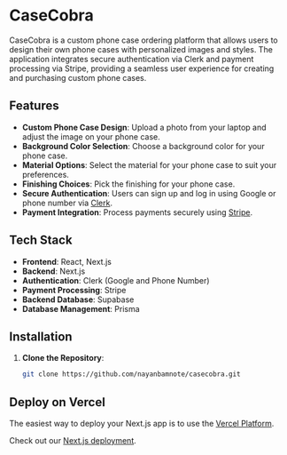 # CaseCobra

CaseCobra is a custom phone case ordering platform that allows users to design their own phone cases with personalized images and styles. The application integrates secure authentication via Clerk and payment processing via Stripe, providing a seamless user experience for creating and purchasing custom phone cases.

## Features

- **Custom Phone Case Design**: Upload a photo from your laptop and adjust the image on your phone case.
- **Background Color Selection**: Choose a background color for your phone case.
- **Material Options**: Select the material for your phone case to suit your preferences.
- **Finishing Choices**: Pick the finishing for your phone case.
- **Secure Authentication**: Users can sign up and log in using Google or phone number via [Clerk](https://clerk.dev/).
- **Payment Integration**: Process payments securely using [Stripe](https://stripe.com/).

## Tech Stack

- **Frontend**: React, Next.js
- **Backend**: Next.js
- **Authentication**: Clerk (Google and Phone Number)
- **Payment Processing**: Stripe
- **Backend Database**: Supabase
- **Database Management**: Prisma

## Installation

1. **Clone the Repository**:
   ```bash
   git clone https://github.com/nayanbamnote/casecobra.git

## Deploy on Vercel

The easiest way to deploy your Next.js app is to use the [Vercel Platform](https://vercel.com/new?utm_medium=default-template&filter=next.js&utm_source=create-next-app&utm_campaign=create-next-app-readme).

Check out our [Next.js deployment](https://casecobra-two-drab.vercel.app/).
